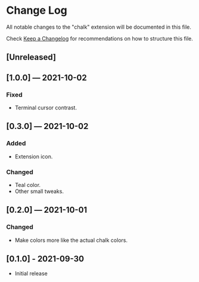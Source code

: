 # Change Log

All notable changes to the "chalk" extension will be documented in this file.

Check [Keep a Changelog](http://keepachangelog.com/) for recommendations on how to structure this file.

## [Unreleased]

## [1.0.0] — 2021-10-02

### Fixed

- Terminal cursor contrast.

## [0.3.0] — 2021-10-02

### Added

- Extension icon.

### Changed

- Teal color.
- Other small tweaks.

## [0.2.0] — 2021-10-01

### Changed

- Make colors more like the actual chalk colors.

## [0.1.0] - 2021-09-30

- Initial release
